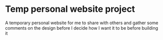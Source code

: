 # Temp personal website project

A temporary personal website for me to share with others and gather some comments on the design before I decide how I want it to be before building it